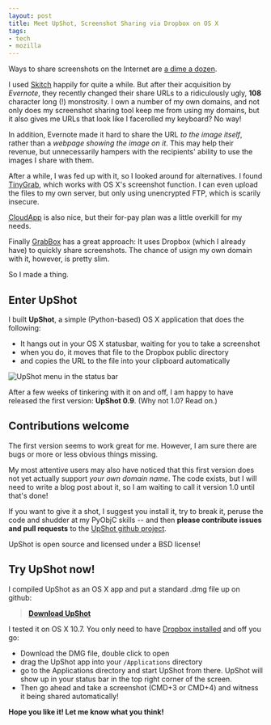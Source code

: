```yaml
---
layout: post
title: Meet UpShot, Screenshot Sharing via Dropbox on OS X
tags:
- tech
- mozilla
---
```


Ways to share screenshots on the Internet are [a dime a dozen][services].

I used [Skitch][skitch] happily for quite a while. But after their acquisition by *Evernote*, they recently changed their share URLs to a ridiculously ugly, **108** character long (!) monstrosity. I own a number of my own domains, and not only does my screenshot sharing tool keep me from using my domains, but it also gives me URLs that look like I facerolled my keyboard? No way!

In addition, Evernote made it hard to share the URL *to the image itself*, rather than a *webpage showing the image on it*. This may help their revenue, but unnecessarily hampers with the recipients' ability to use the images I share with them.

After a while, I was fed up with it, so I looked around for alternatives. I found [TinyGrab][tinygrab], which works with OS X's screenshot function. I can even upload the files to my own server, but only using unencrypted FTP, which is scarily insecure.

[CloudApp][cloudapp] is also nice, but their for-pay plan was a little overkill for my needs.

Finally [GrabBox][grabbox] has a great approach: It uses Dropbox (which I already have) to quickly share screenshots. The chance of usign my own domain with it, however, is pretty slim.

So I made a thing.

[services]: https://www.google.com/search?q=screenshot+sharing
[skitch]: http://www.skitch.com/
[tinygrab]: http://tinygrab.com/
[cloudapp]: http://www.getcloudapp.com/
[grabbox]: http://grabbox.devsoft.no/


Enter UpShot
------------
I built **UpShot**, a simple (Python-based) OS X application that does the following:

* It hangs out in your OS X statusbar, waiting for you to take a screenshot
* when you do, it moves that file to the Dropbox public directory
* and copies the URL to the file into your clipboard automatically

![UpShot menu in the status bar](/media/2012/upshot-menu.png)

After a few weeks of tinkering with it on and off, I am happy to have released the first version: **UpShot 0.9**. (Why not 1.0? Read on.)

Contributions welcome
---------------------
The first version seems to work great for me. However, I am sure there are bugs or more or less obvious things missing.

My most attentive users may also have noticed that this first version does not yet actually support *your own domain name*. The code exists, but I will need to write a blog post about it, so I am waiting to call it version 1.0 until that's done!

If you want to give it a shot, I suggest you install it, try to break it, peruse the code and shudder at my PyObjC skills -- and then **please contribute issues and pull requests** to the [UpShot github project][github].

UpShot is open source and licensed under a BSD license!

[github]: https://github.com/fwenzel/upshot/issues

Try UpShot now!
---------------
I compiled UpShot as an OS X app and put a standard .dmg file up on github:

> **[Download UpShot][download]**

I tested it on OS X 10.7. You only need to have [Dropbox installed][db] and off you go:

* Download the DMG file, double click to open
* drag the UpShot app into your ``/Applications`` directory
* go to the Applications directory and start UpShot from there. UpShot will show up in your status bar in the top right corner of the screen.
* Then go ahead and take a screenshot (CMD+3 or CMD+4) and witness it being shared automatically!

[download]: https://github.com/fwenzel/upshot/downloads
[db]: http://db.tt/0F4SoxMp

**Hope you like it! Let me know what you think!**
